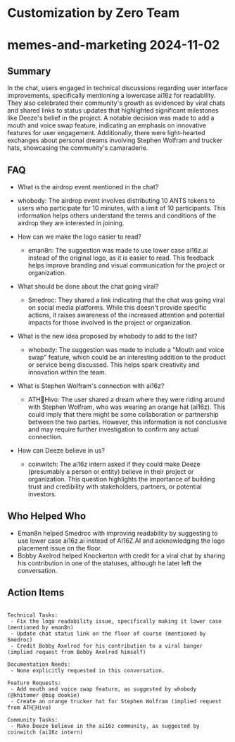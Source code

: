 # Customization by Zero Team

# memes-and-marketing 2024-11-02

## Summary
 In the chat, users engaged in technical discussions regarding user interface improvements, specifically mentioning a lowercase ai16z for readability. They also celebrated their community's growth as evidenced by viral chats and shared links to status updates that highlighted significant milestones like Deeze's belief in the project. A notable decision was made to add a mouth and voice swap feature, indicating an emphasis on innovative features for user engagement. Additionally, there were light-hearted exchanges about personal dreams involving Stephen Wolfram and trucker hats, showcasing the community's camaraderie.

## FAQ
 - What is the airdrop event mentioned in the chat?
  - whobody: The airdrop event involves distributing 10 ANTS tokens to users who participate for 10 minutes, with a limit of 10 participants. This information helps others understand the terms and conditions of the airdrop they are interested in joining.

- How can we make the logo easier to read?
  - eman8n: The suggestion was made to use lower case ai16z.ai instead of the original logo, as it is easier to read. This feedback helps improve branding and visual communication for the project or organization.

- What should be done about the chat going viral?
  - Smedroc: They shared a link indicating that the chat was going viral on social media platforms. While this doesn't provide specific actions, it raises awareness of the increased attention and potential impacts for those involved in the project or organization.

- What is the new idea proposed by whobody to add to the list?
  - whobody: The suggestion was made to include a "Mouth and voice swap" feature, which could be an interesting addition to the product or service being discussed. This helps spark creativity and innovation within the team.

- What is Stephen Wolfram's connection with ai16z?
  - ATH🥭Hivo: The user shared a dream where they were riding around with Stephen Wolfram, who was wearing an orange hat (ai16z). This could imply that there might be some collaboration or partnership between the two parties. However, this information is not conclusive and may require further investigation to confirm any actual connection.

- How can Deeze believe in us?
  - coinwitch: The ai16z intern asked if they could make Deeze (presumably a person or entity) believe in their project or organization. This question highlights the importance of building trust and credibility with stakeholders, partners, or potential investors.

## Who Helped Who
 - Eman8n helped Smedroc with improving readability by suggesting to use lower case ai16z.ai instead of AI16Z.AI and acknowledging the logo placement issue on the floor.
- Bobby Axelrod helped Knockerton with credit for a viral chat by sharing his contribution in one of the statuses, although he later left the conversation.

## Action Items
 ```

Technical Tasks:
  - Fix the logo readability issue, specifically making it lower case (mentioned by eman8n)
  - Update chat status link on the floor of course (mentioned by Smedroc)
  - Credit Bobby Axelrod for his contribution to a viral banger (implied request from Bobby Axelrod himself)

Documentation Needs:
  - None explicitly requested in this conversation.

Feature Requests:
  - Add mouth and voice swap feature, as suggested by whobody (@khitomer @big dookie)
  - Create an orange trucker hat for Stephen Wolfram (implied request from ATH🥭Hivo)

Community Tasks:
  - Make Deeze believe in the ai16z community, as suggested by coinwitch (ai16z intern)
```

